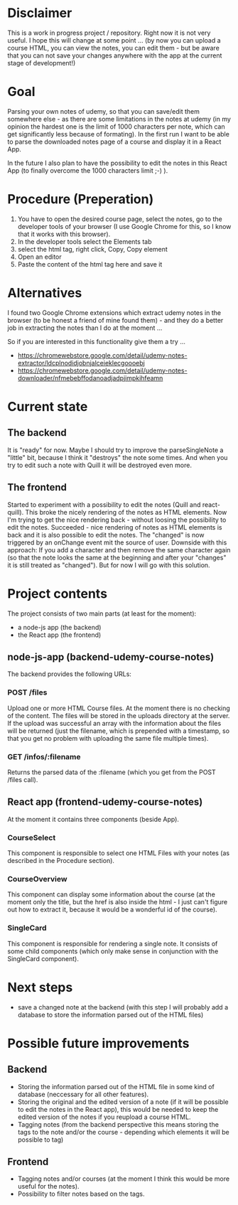 # Disclaimer

This is a work in progress project / repository. Right now it is not very useful. I hope this will change at some point ... (by now you can upload a course HTML, you can view the notes, you can edit them - but be aware that you can not save your changes anywhere with the app at the current stage of development!)

# Goal

Parsing your own notes of udemy, so that you can save/edit them somewhere else - as there are some limitations in the notes at udemy (in my opinion the hardest one is the limit of 1000 characters per note, which can get significantly less because of formating).
In the first run I want to be able to parse the downloaded notes page of a course and display it in a React App.

In the future I also plan to have the possibility to edit the notes in this React App (to finally overcome the 1000 characters limit ;-) ).

# Procedure (Preperation)

1. You have to open the desired course page, select the notes, go to the developer tools of your browser (I use Google Chrome for this, so I know that it works with this browser).
2. In the developer tools select the Elements tab
3. select the html tag, right click, Copy, Copy element
4. Open an editor
5. Paste the content of the html tag here and save it

# Alternatives

I found two Google Chrome extensions which extract udemy notes in the browser (to be honest a friend of mine found them) - and they do a better job in extracting the notes than I do at the moment ...

So if you are interested in this functionality give them a try ...
- https://chromewebstore.google.com/detail/udemy-notes-extractor/ldcplnodidjobnjalceieklecgoooebj 
- https://chromewebstore.google.com/detail/udemy-notes-downloader/nfmebebffodanoadjadpjimpkihfeamn 

# Current state
## The backend 
It is "ready" for now. Maybe I should try to improve the parseSingleNote a "little" bit, because I think it "destroys" the note some times. And when you try to edit such a note with Quill it will be destroyed even more. 

## The frontend
Started to experiment with a possibility to edit the notes (Quill and react-quill). This broke the nicely rendering of the notes as HTML elements. Now I'm trying to get the nice rendering back - without loosing the possibility to edit the notes. Succeeded - nice rendering of notes as HTML elements is back and it is also possible to edit the notes. The "changed" is now triggered by an onChange event mit the source of user. Downside with this approach: If you add a character and then remove the same character again (so that the note looks the same at the beginning and after your "changes" it is still treated as "changed"). But for now I will go with this solution.

# Project contents

The project consists of two main parts (at least for the moment):

- a node-js app (the backend)
- the React app (the frontend)

## node-js-app (backend-udemy-course-notes)

The backend provides the following URLs:

### POST /files

Upload one or more HTML Course files. At the moment there is no checking of the content. The files will be stored in the uploads directory at the server. If the upload was successful an array with the information about the files will be returned (just the filename, which is prepended with a timestamp, so that you get no problem with uploading the same file multiple times).

### GET /infos/:filename

Returns the parsed data of the :filename (which you get from the POST /files call).

## React app (frontend-udemy-course-notes)

At the moment it contains three components (beside App).

### CourseSelect

This component is responsible to select one HTML Files with your notes (as described in the Procedure section).

### CourseOverview

This component can display some information about the course (at the moment only the title, but the href is also inside the html - I just can't figure out how to extract it, because it would be a wonderful id of the course).

### SingleCard

This component is responsible for rendering a single note. It consists of some child components (which only make sense in conjunction with the SingleCard component).

# Next steps
* save a changed note at the backend (with this step I will probably add a database to store the information parsed out of the HTML files)
 
# Possible future improvements
## Backend
* Storing the information parsed out of the HTML file in some kind of database (neccessary for all other features).
* Storing the original and the edited version of a note (if it will be possible to edit the notes in the React app), this would be needed to keep the edited version of the notes if you reupload a course HTML.
* Tagging notes (from the backend perspective this means storing the tags to the note and/or the course - depending which elements it will be possible to tag)
## Frontend
* Tagging notes and/or courses (at the moment I think this would be more useful for the notes).
* Possibility to filter notes based on the tags.

##
